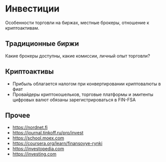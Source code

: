 # Инвестиции

Особенности торговли на биржах, местные брокеры, отношение к криптоактивам.

## Традиционные биржи

Какие брокеры доступны, какие комиссии, личный опыт торговли?

## Криптоактивы

- Прибыль облагается налогом при конвертировании криптовалюты в фиат
- Провайдеры криптокошельков, торговые платформы и эмитенты цифровых валют обязаны зарегистрироваться в FIN-FSA

## Прочее

- https://nordnet.fi
- https://journal.tinkoff.ru/pro/invest
- https://school.moex.com
- https://coursera.org/learn/finansovye-rynki
- https://investopedia.com
- https://investing.com
